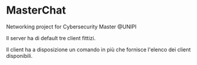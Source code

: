 # MasterChat

Networking project for Cybersecurity Master @UNIPI

Il server ha di default tre client fittizi.

Il client ha a disposizione un comando in più che fornisce l'elenco dei client disponibili.
